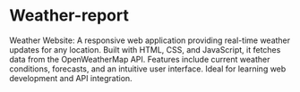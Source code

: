 # Weather-report
Weather Website: A responsive web application providing real-time weather updates for any location. Built with HTML, CSS, and JavaScript, it fetches data from the OpenWeatherMap API. Features include current weather conditions, forecasts, and an intuitive user interface. Ideal for learning web development and API integration.
